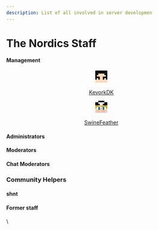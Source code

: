 ```yaml
---
description: List of all involved in server developmen
---
```


# The Nordics Staff

#### &#x20;                                                                                   Management

<div align="center" data-full-width="true">

<figure><img src="../../.gitbook/assets/KevorkDK (1).png" alt=""><figcaption><p><a href="../../additional-guides-and-commands/others/server-developers/kevork.md">KevorkDK</a></p></figcaption></figure>

 

<figure><img src="../../.gitbook/assets/SwineFeather.png" alt=""><figcaption><p><a href="../../additional-guides-and-commands/others/server-developers/swinefeather.md">SwineFeather</a></p></figcaption></figure>

</div>

#### &#x20;                                                                                 Administrators

#### &#x20;                                                                                    Moderators

#### &#x20;                                                                              Chat Moderators

### Community Helpers

#### shnt

#### Former staff

\
